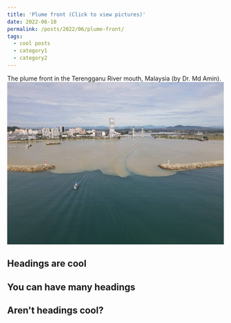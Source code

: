 ```yaml
---
title: 'Plume front (Click to view pictures)'
date: 2022-06-10
permalink: /posts/2022/06/plume-front/
tags:
  - cool posts
  - category1
  - category2
---
```


The plume front in the Terengganu River mouth, Malaysia (by Dr. Md Amin). <br/><img src='/images/front.png'>  

## Headings are cool

## You can have many headings  
## Aren't headings cool?

